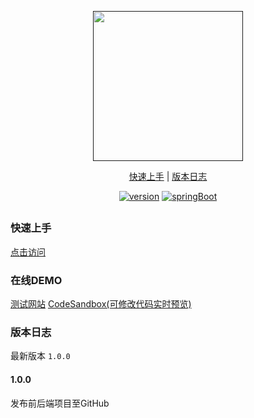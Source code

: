 <p align="center">
  <a href="">
    <img src="https://github.com/yuzhanglong/YuJudge/blob/master/public/logo/logo-text-with-version.svg" width="240px">
  </a>
</p>

<p align="center">
  <a href="#快速上手">快速上手</a> |&nbsp;<a href="#版本日志">版本日志</a>
</p>

<p align="center">
  <a href="https://img.shields.io/badge/version-1.0-blue"><img src="https://img.shields.io/badge/version-1.0-blue" alt="version"></a>
  <a href="https://img.shields.io/badge/springboot-2.3.1.RELEASE-blue?logo=springboot"><img src="https://img.shields.io/badge/springboot-2.3.1.RELEASE-blue" alt="springBoot"></a>
</p>

<h2 align="center"></h2>

### 快速上手

[点击访问](http://docs.yuzzl.top/)

### 在线DEMO

[测试网站](http://oj.yuzzl.top/)
[CodeSandbox(可修改代码实时预览)](https://codesandbox.io/s/adoring-blackburn-ru7kr)



### 版本日志

最新版本 `1.0.0`

#### 1.0.0

发布前后端项目至GitHub

